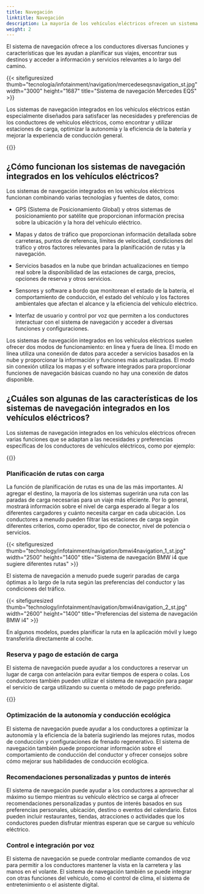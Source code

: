 ```yaml
---
title: Navegación
linktitle: Navegación
description: La mayoría de los vehículos eléctricos ofrecen un sistema de navegación como parte de su sistema de información y entretenimiento.
weight: 2
---
```

<!-- markdownlint-disable MD033 -->

El sistema de navegación ofrece a los conductores diversas funciones y características que les ayudan a planificar sus viajes, encontrar sus destinos y acceder a información y servicios relevantes a lo largo del camino.

{{< sitefiguresized thumb="tecnología/infotainment/navigation/mercedeseqsnavigation_st.jpg" width="3000" height="1687" title="Sistema de navegación Mercedes EQS" >}}

Los sistemas de navegación integrados en los vehículos eléctricos están especialmente diseñados para satisfacer las necesidades y preferencias de los conductores de vehículos eléctricos, como encontrar y utilizar estaciones de carga, optimizar la autonomía y la eficiencia de la batería y mejorar la experiencia de conducción general.

{{<evkxdisplayaddarticle />}}

## ¿Cómo funcionan los sistemas de navegación integrados en los vehículos eléctricos?

Los sistemas de navegación integrados en los vehículos eléctricos funcionan combinando varias tecnologías y fuentes de datos, como:

- GPS (Sistema de Posicionamiento Global) y otros sistemas de posicionamiento por satélite que proporcionan información precisa sobre la ubicación y la hora del vehículo eléctrico.

- Mapas y datos de tráfico que proporcionan información detallada sobre carreteras, puntos de referencia, límites de velocidad, condiciones del tráfico y otros factores relevantes para la planificación de rutas y la navegación.

- Servicios basados en la nube que brindan actualizaciones en tiempo real sobre la disponibilidad de las estaciones de carga, precios, opciones de reserva y otros servicios.

- Sensores y software a bordo que monitorean el estado de la batería, el comportamiento de conducción, el estado del vehículo y los factores ambientales que afectan el alcance y la eficiencia del vehículo eléctrico.

- Interfaz de usuario y control por voz que permiten a los conductores interactuar con el sistema de navegación y acceder a diversas funciones y configuraciones.

Los sistemas de navegación integrados en los vehículos eléctricos suelen ofrecer dos modos de funcionamiento: en línea y fuera de línea. El modo en línea utiliza una conexión de datos para acceder a servicios basados en la nube y proporcionar la información y funciones más actualizadas. El modo sin conexión utiliza los mapas y el software integrados para proporcionar funciones de navegación básicas cuando no hay una conexión de datos disponible.

## ¿Cuáles son algunas de las características de los sistemas de navegación integrados en los vehículos eléctricos?

Los sistemas de navegación integrados en los vehículos eléctricos ofrecen varias funciones que se adaptan a las necesidades y preferencias específicas de los conductores de vehículos eléctricos, como por ejemplo:

{{<evkxdisplayaddarticle />}}

### Planificación de rutas con carga

La función de planificación de rutas es una de las más importantes. Al agregar el destino, la mayoría de los sistemas sugerirán una ruta con las paradas de carga necesarias para un viaje más eficiente.
Por lo general, mostrará información sobre el nivel de carga esperado al llegar a los diferentes cargadores y cuánto necesita cargar en cada ubicación. Los conductores a menudo pueden filtrar las estaciones de carga según diferentes criterios, como operador, tipo de conector, nivel de potencia o servicios.

{{< sitefiguresized thumb="technology/infotainment/navigation/bmwi4navigation_1_st.jpg" width="2500" height="1400" title="Sistema de navegación BMW i4 que sugiere diferentes rutas" >}}

El sistema de navegación a menudo puede sugerir paradas de carga óptimas a lo largo de la ruta según las preferencias del conductor y las condiciones del tráfico.

{{< sitefiguresized thumb="technology/infotainment/navigation/bmwi4navigation_2_st.jpg" width="2600" height="1400" title="Preferencias del sistema de navegación BMW i4" >}}

En algunos modelos, puedes planificar la ruta en la aplicación móvil y luego transferirla directamente al coche.
### Reserva y pago de estación de carga

El sistema de navegación puede ayudar a los conductores a reservar un lugar de carga con antelación para evitar tiempos de espera o colas. Los conductores también pueden utilizar el sistema de navegación para pagar el servicio de carga utilizando su cuenta o método de pago preferido.

{{<evkxdisplayaddarticle />}}

### Optimización de la autonomía y conducción ecológica

El sistema de navegación puede ayudar a los conductores a optimizar la autonomía y la eficiencia de la batería sugiriendo las mejores rutas, modos de conducción y configuraciones de frenado regenerativo. El sistema de navegación también puede proporcionar información sobre el comportamiento de conducción del conductor y ofrecer consejos sobre cómo mejorar sus habilidades de conducción ecológica.

### Recomendaciones personalizadas y puntos de interés

El sistema de navegación puede ayudar a los conductores a aprovechar al máximo su tiempo mientras su vehículo eléctrico se carga al ofrecer recomendaciones personalizadas y puntos de interés basados en sus preferencias personales, ubicación, destino o eventos del calendario. Estos pueden incluir restaurantes, tiendas, atracciones o actividades que los conductores pueden disfrutar mientras esperan que se cargue su vehículo eléctrico.

### Control e integración por voz

El sistema de navegación se puede controlar mediante comandos de voz para permitir a los conductores mantener la vista en la carretera y las manos en el volante. El sistema de navegación también se puede integrar con otras funciones del vehículo, como el control de clima, el sistema de entretenimiento o el asistente digital.
